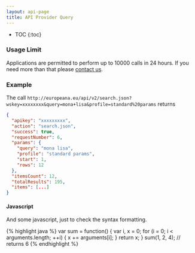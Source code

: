 ```yaml
---
layout: api-page
title: API Provider Query
---
```


* TOC
{:toc}

### Usage Limit

Applications are permitted to perform up to 10000 calls in 24 hours. If you need more than that please [contact us](mailto:api@europeana.eu).

[^datatype]: [Datatype defitions](api-introduction.html#data-types "API1-API2 Mapping")

### Example

The call `http://europeana.eu/api/v2/search.json?wskey=xxxxxxxx&query=mona+lisa&profile=standard%20params` returns

```json
{
  "apikey": "xxxxxxxxx",
  "action": "search.json",
  "success": true,
  "requestNumber": 6,
  "params": {
    "query": "mona lisa",
    "profile": "standard params",
    "start": 1,
    "rows": 12
  },
  "itemsCount": 12,
  "totalResults": 195,
  "items": [...]
}
```

#### Javascript

And some javascript, just to check the syntax formatting.

{% highlight java %}
var sum = function() {
    var i, x = 0;
    for (i = 0; i < arguments.length; ++i) {
        x += arguments[i];
    }
    return x;
}
sum(1, 2, 4); // returns 6
{% endhighlight %}
